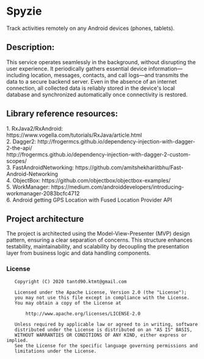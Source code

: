 # Spyzie
Track activities remotely on any Android devices (phones, tablets).
<br/>

<h2>Description: </h2>This service operates seamlessly in the background, without disrupting the user experience. It periodically gathers essential device information—including location, messages, contacts, and call logs—and transmits the data to a secure backend server. Even in the absence of an internet connection, all collected data is reliably stored in the device's local database and synchronized automatically once connectivity is restored.

<h2>Library reference resources: </h2>
1. RxJava2/RxAndroid: https://www.vogella.com/tutorials/RxJava/article.html
<br/>
2. Dagger2: http://frogermcs.github.io/dependency-injection-with-dagger-2-the-api/
<br />
http://frogermcs.github.io/dependency-injection-with-dagger-2-custom-scopes/
<br />
3. FastAndroidNetworking: https://github.com/amitshekhariitbhu/Fast-Android-Networking
<br />
4. ObjectBox: https://github.com/objectbox/objectbox-examples/
<br />
5. WorkManager: https://medium.com/androiddevelopers/introducing-workmanager-2083bcfc4712
<br />
6. Android getting GPS Location with Fused Location Provider API
<br />
<h2>Project architecture</h2> The project is architected using the Model-View-Presenter (MVP) design pattern, ensuring a clear separation of concerns. This structure enhances testability, maintainability, and scalability by decoupling the presentation layer from business logic and data handling components.

### License
```
   Copyright (C) 2020 tantd90.ktmt@gmail.com

   Licensed under the Apache License, Version 2.0 (the "License");
   you may not use this file except in compliance with the License.
   You may obtain a copy of the License at

       http://www.apache.org/licenses/LICENSE-2.0

   Unless required by applicable law or agreed to in writing, software
   distributed under the License is distributed on an "AS IS" BASIS,
   WITHOUT WARRANTIES OR CONDITIONS OF ANY KIND, either express or implied.
   See the License for the specific language governing permissions and
   limitations under the License.
